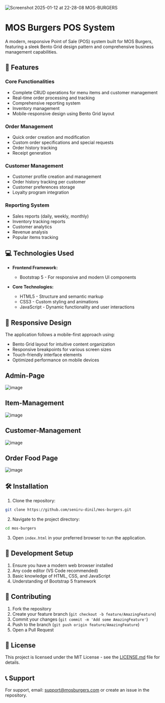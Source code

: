 
![Screenshot 2025-01-12 at 22-28-08 MOS-BURGERS](https://github.com/user-attachments/assets/651d568a-9f63-4768-ae01-321e76d1eac4)
# MOS Burgers POS System

A modern, responsive Point of Sale (POS) system built for MOS Burgers, featuring a sleek Bento Grid design pattern and comprehensive business management capabilities.

## 🚀 Features

### Core Functionalities
- Complete CRUD operations for menu items and customer management
- Real-time order processing and tracking
- Comprehensive reporting system
- Inventory management
- Mobile-responsive design using Bento Grid layout

### Order Management
- Quick order creation and modification
- Custom order specifications and special requests
- Order history tracking
- Receipt generation

### Customer Management
- Customer profile creation and management
- Order history tracking per customer
- Customer preferences storage
- Loyalty program integration

### Reporting System
- Sales reports (daily, weekly, monthly)
- Inventory tracking reports
- Customer analytics
- Revenue analysis
- Popular items tracking

## 💻 Technologies Used

- **Frontend Framework:**
  - Bootstrap 5 - For responsive and modern UI components
  
- **Core Technologies:**
  - HTML5 - Structure and semantic markup
  - CSS3 - Custom styling and animations
  - JavaScript - Dynamic functionality and user interactions

## 📱 Responsive Design
The application follows a mobile-first approach using:
- Bento Grid layout for intuitive content organization
- Responsive breakpoints for various screen sizes
- Touch-friendly interface elements
- Optimized performance on mobile devices

## Admin-Page
![image](https://github.com/user-attachments/assets/1e32a8b4-cfdb-4d91-ba85-821673604072)

## Item-Management
![image](https://github.com/user-attachments/assets/5093c2b1-db59-4ebf-85c4-fcdf49112fed)

## Customer-Management
![image](https://github.com/user-attachments/assets/190f8216-16ac-4ff0-a917-b816282b7bc2)

## Order Food Page
![image](https://github.com/user-attachments/assets/91707080-58c6-4d67-aafa-b9ba8204d4e5)

## 🛠️ Installation

1. Clone the repository:
```bash
git clone https://github.com/seniru-dinil/mos-burgers.git
```

2. Navigate to the project directory:
```bash
cd mos-burgers
```

3. Open `index.html` in your preferred browser to run the application.

## 🔧 Development Setup

1. Ensure you have a modern web browser installed
2. Any code editor (VS Code recommended)
3. Basic knowledge of HTML, CSS, and JavaScript
4. Understanding of Bootstrap 5 framework

## 🤝 Contributing

1. Fork the repository
2. Create your feature branch (`git checkout -b feature/AmazingFeature`)
3. Commit your changes (`git commit -m 'Add some AmazingFeature'`)
4. Push to the branch (`git push origin feature/AmazingFeature`)
5. Open a Pull Request

## 📝 License

This project is licensed under the MIT License - see the [LICENSE.md](LICENSE.md) file for details.

## 📞 Support

For support, email: support@mosburgers.com or create an issue in the repository.

